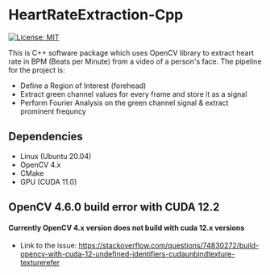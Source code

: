 # HeartRateExtraction-Cpp


[![License: MIT](https://img.shields.io/badge/License-MIT-yellow.svg)](https://opensource.org/licenses/MIT)

This is C++ software package which uses OpenCV library to extract heart rate in BPM (Beats per Minute) from a video of a person's face. The pipeline for the project is:
-  Define a Region of Interest (forehead)
-  Extract green channel values for every frame and store it as a signal
-  Perform Fourier Analysis on the green channel signal & extract prominent frequncy

 ## Dependencies
 - Linux (Ubuntu 20.04)
 - OpenCV 4.x
 - CMake
 - GPU (CUDA 11.0)
## OpenCV 4.6.0 build error with CUDA 12.2 

#### Currently OpenCV 4.x version does not build with cuda 12.x versions
 - Link to the issue: https://stackoverflow.com/questions/74830272/build-opencv-with-cuda-12-undefined-identifiers-cudaunbindtexture-texturerefer

<!-- ## Building the package
- Open a new terminal on your linux system and type the following commands 


#### Clone the repository
```
git clone https://github.com/Madhunc5229/HeartRateExtraction-Cpp.git
```

#### Build and run
```
mkdir build
cd build
cmake ..
./FindHeartRate
```
- You should see the heart rate printed on terminal: "Estimated Heart Rate: XXBPM"

#### To see preview of forehead region
- Set the `showPreview` flag to `true` in the `extractGreenChannel()` function -->
